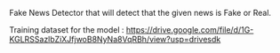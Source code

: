 Fake News Detector that will detect that the given news is Fake or Real.  

Training dataset for the model : https://drive.google.com/file/d/1G-KGLRSSazlbZiXJfjwoB8NyNa8VqRBh/view?usp=drivesdk
